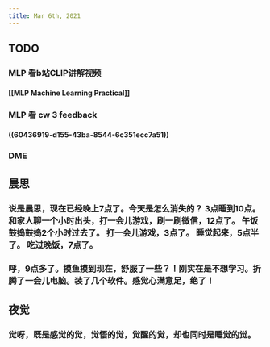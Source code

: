 ```yaml
---
title: Mar 6th, 2021
---
```


## TODO
### MLP 看b站CLIP讲解视频
#### [[MLP Machine Learning Practical]]
### MLP 看 cw 3 feedback
#### ((60436919-d155-43ba-8544-6c351ecc7a51))
### DME
####
## 晨思
### 说是晨思，现在已经晚上7点了。今天是怎么消失的？ 3点睡到10点。 和家人聊一个小时出头，打一会儿游戏，刷一刷微信，12点了。 午饭鼓捣鼓捣2个小时过去了。 打一会儿游戏，3点了。 睡觉起来，5点半了。 吃过晚饭，7点了。
### 呼，9点多了。摸鱼摸到现在，舒服了一些？！刚实在是不想学习。折腾了一会儿电脑。装了几个软件。感觉心满意足，绝了！
## 夜觉
### 觉呀，既是感觉的觉，觉悟的觉，觉醒的觉，却也同时是睡觉的觉。
